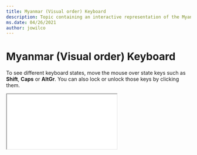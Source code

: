 ```yaml
--- 
title: Myanmar (Visual order) Keyboard 
description: Topic containing an interactive representation of the Myanmar (Visual order) Keyboard 
ms.date: 04/26/2021 
author: jowilco 
--- 
```

 
# Myanmar (Visual order) Keyboard 
 
To see different keyboard states, move the mouse over state keys such as **Shift**, **Caps** or **AltGr**. You can also lock or unlock those keys by clicking them. 
 
<iframe src="kbdmyan_2.html"></iframe> 
